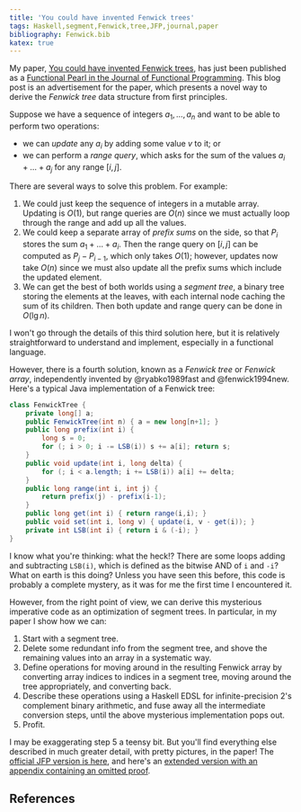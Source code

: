 ```yaml
---
title: 'You could have invented Fenwick trees'
tags: Haskell,segment,Fenwick,tree,JFP,journal,paper
bibliography: Fenwick.bib
katex: true
---
```


My paper, [You could have invented Fenwick
trees](http://ozark.hendrix.edu/~yorgey/pub/Fenwick-ext.pdf), has just
been published as a [Functional Pearl in the Journal of Functional
Programming](https://www.cambridge.org/core/services/aop-cambridge-core/content/view/B4628279D4E54229CED97249E96F721D/S0956796824000169a.pdf/you-could-have-invented-fenwick-trees.pdf).
This blog post is an advertisement for the paper, which presents a
novel way to derive the *Fenwick tree* data structure from first
principles.

Suppose we have a sequence of integers $a_1, \dots, a_n$ and want to be
able to perform two operations:

* we can *update* any $a_i$ by adding some value $v$ to it; or
* we can perform a *range query*, which asks for the sum of the values
  $a_i + \dots + a_j$ for any range $[i,j]$.

There are several ways to solve this problem. For example:

1. We could just keep the sequence of integers in a mutable array.
   Updating is $O(1)$, but range queries are $O(n)$ since we must
   actually loop through the range and add up all the values.
2. We could keep a separate array of *prefix sums* on the side, so
   that $P_i$ stores the sum $a_1 + \dots + a_i$.  Then the range
   query on $[i,j]$ can be computed as $P_j - P_{i-1}$, which only
   takes $O(1)$; however, updates now take $O(n)$ since we must also
   update all the prefix sums which include the updated element.
3. We can get the best of both worlds using a *segment tree*, a binary
   tree storing the elements at the leaves, with each internal node
   caching the sum of its children.  Then both update and range query
   can be done in $O(\lg n)$.

I won't go through the details of this third solution here, but it is
relatively straightforward to understand and implement, especially in
a functional language.

However, there is a fourth solution, known as a *Fenwick tree* or
*Fenwick array*, independently invented by @ryabko1989fast and
@fenwick1994new.  Here's a typical Java implementation of a Fenwick
tree:

```.java
class FenwickTree {
    private long[] a;
    public FenwickTree(int n) { a = new long[n+1]; }
    public long prefix(int i) {
        long s = 0;
        for (; i > 0; i -= LSB(i)) s += a[i]; return s;
    }
    public void update(int i, long delta) {
        for (; i < a.length; i += LSB(i)) a[i] += delta;
    }
    public long range(int i, int j) {
        return prefix(j) - prefix(i-1);
    }
    public long get(int i) { return range(i,i); }
    public void set(int i, long v) { update(i, v - get(i)); }
    private int LSB(int i) { return i & (-i); }
}
```

I know what you're thinking: what the heck!?  There are some loops adding and
subtracting `LSB(i)`, which is defined as the bitwise AND of `i` and
`-i`?  What on earth is this doing?  Unless you have seen this
before, this code is probably a complete mystery, as it was for me the
first time I encountered it.

However, from the right point of view, we can derive this mysterious imperative
code as an optimization of segment trees.  In particular, in my
paper I show how we can:

1. Start with a segment tree.
2. Delete some redundant info from the segment tree, and shove the
   remaining values into an array in a systematic way.
3. Define operations for moving around in the resulting Fenwick array by
   converting array indices to indices in a segment tree, moving
   around the tree appropriately, and converting back.
4. Describe these operations using a Haskell EDSL for
   infinite-precision 2's complement binary arithmetic, and fuse away
   all the intermediate conversion steps, until the above mysterious
   implementation pops out.
5. Profit.

I may be exaggerating step 5 a teensy bit.  But you'll find everything
else described in much greater detail, with pretty pictures, in the
paper! The [official JFP version is here](https://www.cambridge.org/core/journals/journal-of-functional-programming/article/you-could-have-invented-fenwick-trees/B4628279D4E54229CED97249E96F721D), and here's an [extended
version with an appendix containing an omitted proof](http://ozark.hendrix.edu/~yorgey/pub/Fenwick-ext.pdf).

References
----------
